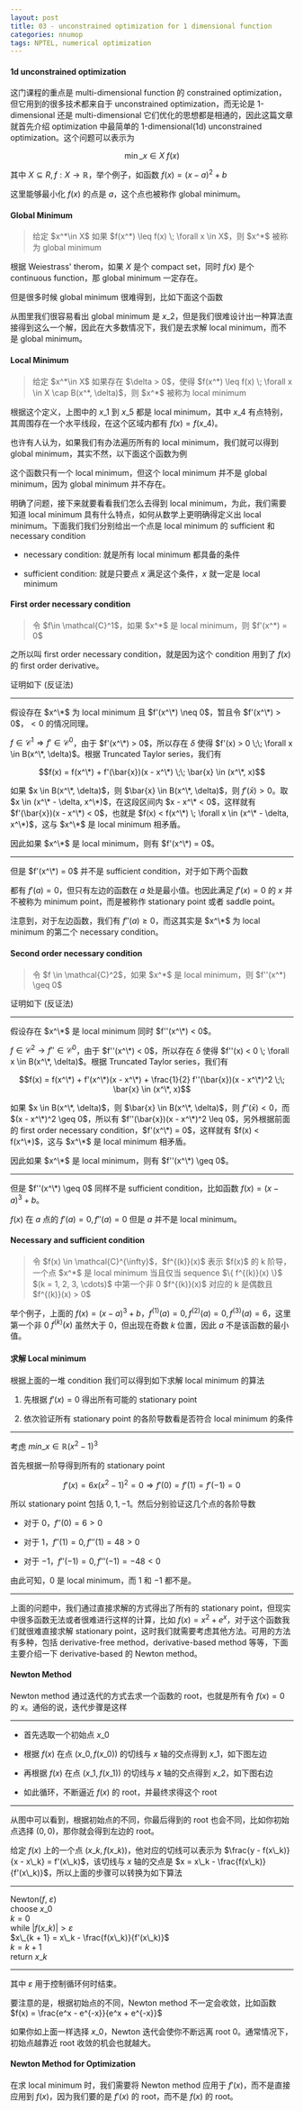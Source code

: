 ```yaml
---
layout: post
title: 03 - unconstrained optimization for 1 dimensional function
categories: nnumop
tags: NPTEL, numerical optimization
---
```


#### 1d unconstrained optimization

这门课程的重点是 multi-dimensional function 的 constrained optimization，但它用到的很多技术都来自于 unconstrained optimization，而无论是 1-dimensional 还是 multi-dimensional 它们优化的思想都是相通的，因此这篇文章就首先介绍 optimization 中最简单的 1-dimensional(1d) unconstrained optimization。这个问题可以表示为

$$ \min\_{x\in X} \; f(x) $$

其中 $X \subseteq R, f: X \rightarrow \mathbb{R}$，举个例子，如函数 $f(x) = (x - a)^2 + b$

<object data="/resource/NNP/03-1d-uncon-op/x^2.svg" type="image/svg+xml" class="blkcenter"></object>

这里能够最小化 $f(x)$ 的点是 $a$，这个点也被称作 global minimum。

#### Global Minimum

<blockquote>
给定 $x^*\in X$ 如果 $f(x^*) \leq f(x) \; \forall x \in X$，则 $x^*$ 被称为 global minimum
</blockquote>

根据 Weiestrass' therom，如果 $X$ 是个 compact set，同时 $f(x)$ 是个 continuous function，那 global minimum 一定存在。

但是很多时候 global minimum 很难得到，比如下面这个函数

<object data="/resource/NNP/03-1d-uncon-op/function.svg" type="image/svg+xml" class="blkcenter"></object>

从图里我们很容易看出 global minimum 是 $x\_2$，但是我们很难设计出一种算法直接得到这么一个解，因此在大多数情况下，我们是去求解 local minimum，而不是 global minimum。

#### Local Minimum

<blockquote>
给定 $x^*\in X$ 如果存在 $\delta > 0$，使得 $f(x^*) \leq f(x) \; \forall x \in X \cap B(x^*, \delta)$，则 $x^*$ 被称为 local minimum
</blockquote>

根据这个定义，上图中的 $x\_1$ 到 $x\_5$ 都是 local minimum，其中 $x\_4$ 有点特别，其周围存在一个水平线段，在这个区域内都有 $f(x) = f(x\_4)$。

也许有人认为，如果我们有办法遍历所有的 local minimum，我们就可以得到 global minimum，其实不然，以下面这个函数为例

<object data="/resource/NNP/03-1d-uncon-op/fun3.svg" type="image/svg+xml" class="blkcenter"></object>

这个函数只有一个 local minimum，但这个 local minimum 并不是 global minimum，因为 global minimum 并不存在。

明确了问题，接下来就要看看我们怎么去得到 local minimum，为此，我们需要知道 local minimum 具有什么特点，如何从数学上更明确得定义出 local minimum。下面我们我们分别给出一个点是 local minimum 的 sufficient 和 necessary condition

* necessary condition: 就是所有 local minimum 都具备的条件

* sufficient condition: 就是只要点 $x$ 满足这个条件，$x$ 就一定是 local minimum

#### First order necessary condition

<blockquote>
令 $f\in \mathcal{C}^1$，如果 $x^*$ 是 local minimum，则 $f'(x^*) = 0$
</blockquote>

之所以叫 first order necessary condition，就是因为这个 condition 用到了 $f(x)$ 的 first order derivative。

证明如下 (反证法)

----------

假设存在 $x^\*$ 为 local minimum 且 $f'(x^\*) \neq 0$，暂且令 $f'(x^\*) > 0$，$< 0$ 的情况同理。

$f \in \mathcal{C}^1 \Rightarrow f' \in \mathcal{C}^0$，由于 $f'(x^\*) > 0$，所以存在 $\delta$ 使得 $f'(x) > 0 \;\; \forall x \in B(x^\*, \delta)$。根据 Truncated Taylor series，我们有

$$f(x) = f(x^\*) + f'(\bar{x})(x - x^\*) \;\; \bar{x} \in (x^\*, x)$$

如果 $x \in B(x^\*, \delta)$，则 $\bar{x} \in B(x^\*, \delta)$，则 $f'(\bar{x}) > 0$。取 $x \in (x^\* - \delta, x^\*)$，在这段区间内 $x - x^\* < 0$，这样就有 $f'(\bar{x})(x - x^\*) < 0$，也就是 $f(x) < f(x^\*) \; \forall x \in (x^\* - \delta, x^\*)$，这与 $x^\*$ 是 local minimum 相矛盾。

因此如果 $x^\*$ 是 local minimum，则有 $f'(x^\*) = 0$。

----------

但是 $f'(x^\*) = 0$ 并不是 sufficient condition，对于如下两个函数

<object data="/resource/NNP/03-1d-uncon-op/f'(x)=0.svg" type="image/svg+xml" class="blkcenter"></object>

都有 $f'(a) = 0$，但只有左边的函数在 $a$ 处是最小值。也因此满足 $f'(x) = 0$ 的 $x$ 并不被称为 minimum point，而是被称作 stationary point 或者 saddle point。

注意到，对于左边函数，我们有 $f''(a) \geq 0$，而这其实是 $x^\*$ 为 local minimum 的第二个 necessary condition。

#### Second order necessary condition

<blockquote>
令 $f \in \mathcal{C}^2$，如果 $x^*$ 是 local minimum，则 $f''(x^*) \geq 0$
</blockquote>

证明如下 (反证法)

----------

假设存在 $x^\*$ 是 local minimum 同时 $f''(x^\*) < 0$。

$f \in \mathcal{C}^2 \rightarrow f'' \in \mathcal{C}^0$，由于 $f''(x^\*) < 0$，所以存在 $\delta$ 使得 $f''(x) < 0 \; \forall x \in B(x^\*, \delta)$。根据 Truncated Taylor series，我们有

$$f(x) = f(x^\*) + f'(x^\*)(x - x^\*) + \frac{1}{2} f''(\bar{x})(x - x^\*)^2 \;\; \bar{x} \in (x^\*, x)$$

如果 $x \in B(x^\*, \delta)$，则 $\bar{x} \in B(x^\*, \delta)$，则 $f''(\bar{x}) < 0$，而 $(x - x^\*)^2 \geq 0$，所以有 $f''(\bar{x})(x - x^\*)^2 \leq 0$，另外根据前面的 first order necessary condition，$f'(x^\*) = 0$，这样就有 $f(x) < f(x^\*)$，这与 $x^\*$ 是 local minimum 相矛盾。

因此如果 $x^\*$ 是 local minimum，则有 $f''(x^\*) \geq 0$。

----------

但是 $f''(x^\*) \geq 0$ 同样不是 sufficient condition，比如函数 $f(x) = (x - a)^3 + b$。

<object data="/resource/NNP/03-1d-uncon-op/x^3.svg" type="image/svg+xml" class="blkcenter"></object>

$f(x)$ 在 $a$ 点的 $f'(a) = 0, f''(a) = 0$ 但是 $a$ 并不是 local minimum。

#### Necessary and sufficient condition

<blockquote>
令 $f(x) \in \mathcal{C}^{\infty}$，$f^{(k)}(x)$ 表示 $f(x)$ 的 k 阶导，一个点 $x^*$ 是 local minimum 当且仅当 sequence $\{ f^{(k)}(x) \}$  $(k = 1, 2, 3, \cdots)$ 中第一个非 0 $f^{(k)}(x)$ 对应的 k 是偶数且 $f^{(k)}(x) > 0$
</blockquote>

举个例子，上面的 $f(x) = (x - a)^3 + b$，$f^{(1)}(a) = 0, f^{(2)}(a) = 0, f^{(3)}(a) = 6$，这里第一个非 0 $f^{(k)}(x)$ 虽然大于 0，但出现在奇数 $k$ 位置，因此 $a$ 不是该函数的最小值。

#### 求解 Local minimum

根据上面的一堆 condition 我们可以得到如下求解 local minimum 的算法

1. 先根据 $f'(x) = 0$ 得出所有可能的 stationary point

2. 依次验证所有 stationary point 的各阶导数看是否符合 local minimum 的条件

----------

考虑 $min\_{x \in \mathbb{R}} (x^2 - 1)^3$

首先根据一阶导得到所有的 stationary point

$$ f'(x) = 6x(x^2 - 1)^2 = 0 \Rightarrow f'(0) = f'(1) = f'(-1) = 0$$

所以 stationary point 包括 $0, 1, -1$。然后分别验证这几个点的各阶导数

* 对于 $0$，$f''(0) = 6 > 0$

* 对于 $1$，$f''(1) = 0, f'''(1) = 48 > 0$

* 对于 $-1$，$f''(-1) = 0, f'''(-1) = -48 < 0$

由此可知，$0$ 是 local minimum，而 $1$ 和 $-1$ 都不是。

----------

上面的问题中，我们通过直接求解的方式得出了所有的 stationary point，但现实中很多函数无法或者很难进行这样的计算，比如 $f(x) = x^2 + e^x$，对于这个函数我们就很难直接求解 stationary point，这时我们就需要考虑其他方法。可用的方法有多种，包括 derivative-free method，derivative-based method 等等，下面主要介绍一下 derivative-based 的 Newton method。

#### Newton Method

Newton method 通过迭代的方式去求一个函数的 root，也就是所有令 $f(x) = 0$ 的 $x$。通俗的说，迭代步骤是这样

----------

* 首先选取一个初始点 $x\_0$

* 根据 $f(x)$ 在点 $(x\_0, f(x\_0))$ 的切线与 $x$ 轴的交点得到 $x\_1$，如下图左边

* 再根据 $f(x)$ 在点 $(x\_1, f(x\_1))$ 的切线与 $x$ 轴的交点得到 $x\_2$，如下图右边

* 如此循环，不断逼近 $f(x)$ 的 root，并最终求得这个 root

----------

<object data="/resource/NNP/03-1d-uncon-op/newton.svg" type="image/svg+xml" class="blkcenter"></object>

从图中可以看到，根据初始点的不同，你最后得到的 root 也会不同，比如你初始点选择 $(0, 0)$，那你就会得到左边的 root。

给定 $f(x)$ 上的一个点 $(x\_k, f(x\_k))$，他对应的切线可以表示为 $\frac{y - f(x\_k)}{x - x\_k} = f'(x\_k)$，该切线与 $x$ 轴的交点是 $x = x\_k - \frac{f(x\_k)}{f'(x\_k)}$，所以上面的步骤可以转换为如下算法

----------

Newton($f$, $\varepsilon$) <br/>
<span class="t"></span> choose $x\_0$ <br/>
<span class="t"></span> $k = 0$ <br/>
<span class="t"></span> while $|f(x\_k)| > \varepsilon$ <br/>
<span class="t"></span><span class="t"></span> $x\_{k + 1} = x\_k - \frac{f(x\_k)}{f'(x\_k)}$ <br/>
<span class="t"></span><span class="t"></span> $k = k + 1$ <br/>
<span class="t"></span> return $x\_k$

----------

其中 $\varepsilon$ 用于控制循环何时结束。

要注意的是，根据初始点的不同，Newton method 不一定会收敛，比如函数 $f(x) = \frac{e^x - e^{-x}}{e^x + e^{-x}}$

<object data="/resource/NNP/03-1d-uncon-op/notconverge.svg" type="image/svg+xml" class="blkcenter"></object>

如果你如上面一样选择 $x\_0$，Newton 迭代会使你不断远离 root $0$。通常情况下，初始点越靠近 root 收敛的机会也就越大。

#### Newton Method for Optimization

在求 local minimum 时，我们需要将 Newton method 应用于 $f'(x)$，而不是直接应用到 $f(x)$，因为我们要的是 $f'(x)$ 的 root，而不是 $f(x)$ 的 root。
